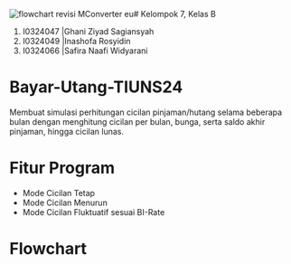 ![flowchart revisi  MConverter eu](https://github.com/user-attachments/assets/cc633297-5c43-4b9d-8964-d81546bf3341)# Kelompok 7, Kelas B
1. I0324047 |Ghani Ziyad Sagiansyah 
2. I0324049 |Inashofa Rosyidin 
3. I0324066 |Safira Naafi Widyarani 

# Bayar-Utang-TIUNS24
Membuat simulasi perhitungan cicilan pinjaman/hutang selama beberapa bulan dengan menghitung cicilan per bulan, bunga, serta saldo akhir pinjaman, hingga cicilan lunas.

# Fitur Program
- Mode Cicilan Tetap
- Mode Cicilan Menurun
- Mode Cicilan Fluktuatif sesuai BI-Rate

# Flowchart

